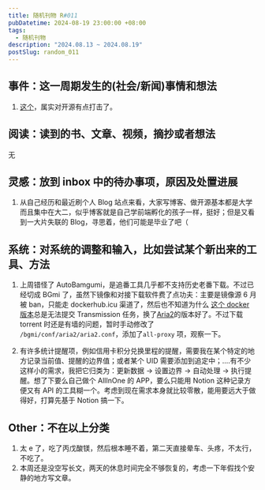 ```yaml
---
title: 随机刊物 R#011
pubDatetime: 2024-08-19 23:00:00 +08:00
tags:
  - 随机刊物
description: "2024.08.13 ~ 2024.08.19"
postSlug: random_011
---
```


## 事件：这一周期发生的(社会/新闻)事情和想法

1. [这个](https://github.com/AriaLyy/Aria/commit/16e1fddca5996c1b2aba8b3284a0389f372ccf0b)，属实对开源有点打击了。

## 阅读：读到的书、文章、视频，摘抄或者想法

无

## 灵感：放到 inbox 中的待办事项，原因及处置进展

1. 从自己经历和最近刷个人 Blog 站点来看，大家写博客、做开源基本都是大学而且集中在大二，似乎博客就是自己学前端孵化的孩子一样，挺好；但是又看到一大片失联的 Blog，寻思着，他们可能是毕业了吧（

## 系统：对系统的调整和输入，比如尝试某个新出来的工具、方法

1. 上周错怪了 AutoBamgumi，是追番工具几乎都不支持历史老番下载。不过已经切成 BGmi 了，虽然下镜像和对接下载软件费了点功夫：主要是镜像源 6 月被 ban，只能走 dockerhub.icu 渠道了，然后也不知道为什么 [这个 docker 版本](https://github.com/codysk/bgmi-docker-all-in-one)总是无法提交 Transmission 任务，换了[Aria2](https://github.com/DDS-Derek/BGmi-All-In-One-Docker?tab=readme-ov-file)的版本好了。不过下载 torrent 时还是有墙的问题，暂时手动修改了 `/bgmi/conf/aria2/aria2.conf`，添加了`all-proxy` 项，观察一下。

2. 有许多统计提醒项，例如信用卡积分兑换里程的提醒，需要我在某个特定的地方记录当前值、提醒的边界值；或者某个 UID 需要添加到追定中；....有不少这样小的需求，我把它归类为：更新数据 -> 设置边界 -> 自动处理 -> 执行提醒。想了下要么自己做个 AllInOne 的 APP，要么只能用 Notion 这种记录方便又有 API 的工具糊一个。考虑到现在需求本身就比较零散，能用要远大于做得好，打算先基于 Notion 搞一下。

## Other：不在以上分类

1. 太 e 了，吃了丙戊酸镁，然后根本睡不着，第二天直接晕车、头疼，不太行，不吃了。
2. 本周还是没空写长文，两天的休息时间完全不够恢复的，考虑一下年假找个安静的地方写文章。
